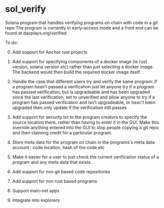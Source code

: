 # sol_verify
Solana program that handles verifying programs on chain with code in a git repo
The program is currently in early-access mode and a front end can be found at daoplays.org/verified

To do:

0) Add support for Anchor rust projects

1) Add support for specifying components of a docker image (ie rust version, solana version etc) rather than just selecting a docker image.  The backend would then build the required docker image itself.

2) Handle the case that different users try and verify the same program:
    if a program hasn't passed a verification just let anyone try
    if a program has passed verification, but is upgradeable and has been upgraded since the last verification, set to unverified and allow anyone to try
    if a program has passed verification and isn't upgradeable, or hasn't been upgraded then only update if the verification still passes
    
3) Add support for security.txt to the program creators to specify the source location there, rather than having to enter it in the GUI.  Make this override anything entered into the GUI to stop people copying a git repo and then claiming credit for a particular program.

4) Store meta data for the program on chain in the programs's meta data account : code location, hash of the code etc

5) Make it easier for a user to just check the current verification status of a program and any meta data that exists.

6) Add support for non git based code repositories

7) Add support for non rust based programs

8) Support main-net apps

9) Integrate into explorers
